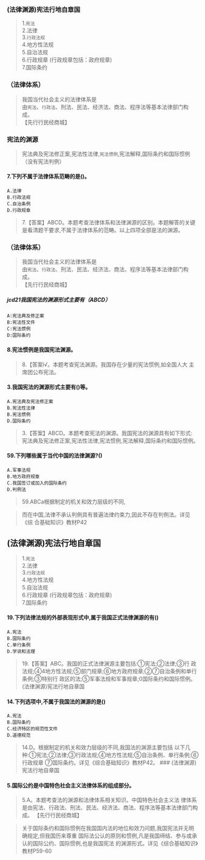 ### (法律渊源)宪法行地自章国
>   1.`宪法`     
    2.法律     
    3.`行政法规`     
    4.地方性法规     
    5.自治法规     
    6.行政规章 (行政规章包括：政府规章)  
    7.国际条约   

### （法律体系）    
>   我国当代社会主义的法律体系是     
    由`宪法`、`行政法`、刑法、民法、经济法、商法、程序法等基本法律部门构成。     
    【先行行民经商城】     

### 宪法的渊源
>   宪法典及宪法修正案,宪法性法律,`宪法惯例`,宪法解释,国际条约和国际惯例
（没有宪法判例）

#### 7.下列不属于法律体系范畴的是()。
    A.法律
    B.行政法规
    C.自治条例
    D.行政规章
>   7.【答案】ABCD。本题考查法律体系和法律渊源的区别。本题解答的关键
    是看清题干要求,不属于法律体系的范畴。以上四项全部是法的渊源。

### （法律体系）    
>   我国当代社会主义的法律体系是     
    由`宪法`、`行政法`、刑法、民法、经济法、商法、程序法等基本法律部门构成。     
    【先行行民经商城】    
    
##### jcd21我国宪法的渊源形式主要有（ABCD）
    A:宪法典及修正案
    B:宪法性文件
    C:宪法惯例
    D:国际条约

#### 8.宪法惯例是我国宪法渊源。
>   8.【答案l√。本题考查宪法渊源。我国存在少量的宪法惯例,如全国人大
    主席团公布宪法。


#### 3.我国宪法的渊源形式主要有()等。
    A.宪法典及宪法修正案
    B.宪法性法律
    B.宪法惯例
    D.国际条约
>   3.【答案】ABCD。本题考查宪法的渊源。我国宪法的渊源具有如下形式:
    宪法典及宪法修正案,宪法性法律,宪法惯例,宪法解释,国际条约和国际惯例。

#### 59.下列哪些属于当代中国的法律渊源?()
    A.军事法规
    B.地方政府规章
    C.我国签订或加入的国际条约
    D.判例法
>   59.ABCa根据制定的机关和效力层级的不同,
    
>   而在中国,法律不承认判例具有普遍法律约束力,因此不存在判例法。详见《综
    合基础知识》教材P42
    
## (法律渊源)宪法行地自章国
>   1.`宪法`     
    2.法律     
    3.`行政法规`     
    4.地方性法规     
    5.自治法规     
    6.行政规章 (行政规章包括：政府规章)  
    7.国际条约   
    
#### 19.下列法律法规的外部表现形式中,属于我国正式法律渊源的有()
    A.宪法
    B.国际条约
    C.单行条例
    D.学说和法理
>   19.【答案】ABC。我国的正式法律渊源主要包括:①宪法;②法律;③行
    政法规;④4地方性法规;⑤部门规章;⑥地方政府规章;②⑦自治条例和单行条例;③特别行
    政区的法;⑤军事法规和军事规章;0国际条约和国际惯例。   
    (法律渊源)宪法行地自章国

#### 14.下列选项中,不属于我国法的渊源的是()
    A.宪法
    B.国际条约
    C.经济特区的规范性文件
    D.道德规范
>   14.D。根据制定的机关和效力层级的不同,我国法的渊源主要包括
    以下几种:①宪法;②法律;③行政法规;④地方性法规;⑤自治条例、单行条例;⑥行政规章
    ⑦国际条约。详见《综合基础知识》教材P42。
    ### (法律渊源)宪法行地自章国

#### 5.国际公约是中国特色社会主义法律体系的组成部分。
>   5.A。本题考查法的渊源和法律体系相关知识。中国特色社会主义法
    律体系是由宪法、行政法、刑法、民法、经济法、商法、程序法等基本法律部门构成。
    【先行行民经商城】 
    
>   关于国际条约和国际惯例在我国国内法的地位和效力问题,我国宪法并无明确规定,但我国历来尊重
    国际法公认的原则和惯例,凡是我国缔结、参与或承认的国际公约、国际惯例,也是我国宪法
    的渊源形式。详见《综合基础知识》教材P59-60






    